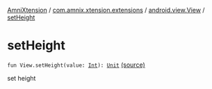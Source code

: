 [AmniXtension](../../index.md) / [com.amnix.xtension.extensions](../index.md) / [android.view.View](index.md) / [setHeight](./set-height.md)

# setHeight

`fun View.setHeight(value: `[`Int`](https://kotlinlang.org/api/latest/jvm/stdlib/kotlin/-int/index.html)`): `[`Unit`](https://kotlinlang.org/api/latest/jvm/stdlib/kotlin/-unit/index.html) [(source)](https://github.com/AmniX/AmniXTension/tree/master/AmniXtension/src/main/java/com/amnix/xtension/extensions/ViewExtensions.kt#L121)

set height

